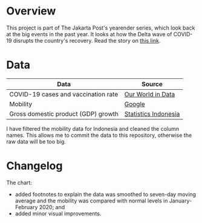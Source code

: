 # Overview

This project is part of The Jakarta Post's yearender series, which look back at the big events in the past year. It looks at how the Delta wave of COVID-19 disrupts the country's recovery. Read the story on [this link](https://www.thejakartapost.com/business/2021/12/25/year-ender-how-the-delta-wave-disrupted-indonesias-economic-recovery.html).


# Data

Data | Source |  
---- | ------ |  
COVID-19 cases and vaccination rate | [Our World in Data](https://ourworldindata.org/coronavirus) |  
Mobility | [Google](https://www.google.com/covid19/mobility/) |  
Gross domestic product (GDP) growth | [Statistics Indonesia](https://bps.go.id/indicator/11/104/1/-seri-2010-laju-pertumbuhan-pdb-seri-2010.html) |  

I have filtered the mobility data for Indonesia and cleaned the column names. This allows me to commit the data to this repository, otherwise the raw data will be too big.


# Changelog

The chart:  
- added footnotes to explain the data was smoothed to seven-day moving average and the mobility was compared with normal levels in January-February 2020; and  
- added minor visual improvements.
